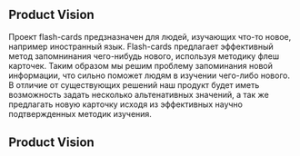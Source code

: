 ## Product Vision

Проект flash-cards предзназначен для людей, изучающих что-то новое, например иностранный язык.
Flash-cards предлагает эффективный метод запомнинания чего-нибудь нового, используя методику флеш карточек.
Таким образом мы решим проблему запоминания новой информации, что сильно поможет людям в изучении чего-либо нового.
В отличие от существующих решений наш продукт будет иметь возможность задать несколько альтенативных значений, а так же предлагать новую карточку исходя из эффективных научно подтвержденных методик изучения.

## Product Vision
